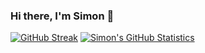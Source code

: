 ### Hi there, I'm Simon 👋

[![GitHub Streak](https://streak-stats.demolab.com?user=sidutoit&theme=radical&exclude_days=Sun%2CSat)](https://git.io/streak-stats)
[![Simon's GitHub Statistics](https://github-readme-stats.vercel.app/api?username=anuraghazra)](https://github.com/anuraghazra/github-readme-stats)
